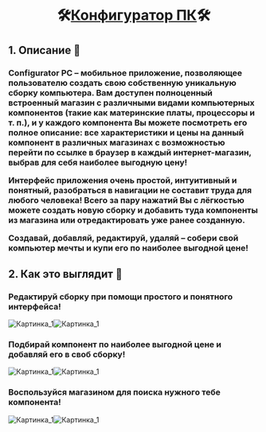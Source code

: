 
<html>
  <body>
    <h1 align="center">🛠<ins>Конфигуратор ПК</ins>🛠</h1> 
    <h2>1. Описание 📝</h2>
    <h3 align="left">
      <p>
        Configurator PC – мобильное приложение, позволяющее пользователю создать свою собственную уникальную сборку компьютера. 
        Вам доступен полноценный встроенный магазин с различными видами компьютерных компонентов (такие как материнские платы, процессоры и т. п.), 
        и у каждого компонента Вы можете посмотреть его полное описание: все характеристики и цены на данный компонент в различных магазинах 
        с возможностью перейти по ссылке в браузер в каждый интернет-магазин, выбрав для себя наиболее выгодную цену!
      </p>
      <p>
        Интерфейс приложения очень простой, интуитивный и понятный, разобраться в навигации не составит труда для любого человека! 
        Всего за пару нажатий Вы с лёгкостью можете создать новую сборку и добавить туда компоненты из магазина или отредактировать уже ранее созданную. 
      </p>
      <p>
        Создавай, добавляй, редактируй, удаляй – собери свой компьютер мечты и купи его по наиболее выгодной цене!
      </p>
    </h3>
    <h2>2. Как это выглядит 👀</h2>
    <h3>Редактируй сборку при помощи простого и понятного интерфейса!</h3>
    <img src="/images/Скрин_1.jpg" alt="Картинка_1"><img src="/images/Скрин_2.jpg" alt="Картинка_1">
    <h3>Подбирай компонент по наиболее выгодной цене и добавляй его в своб сборку!</h3>
    <img src="/images/Скрин_3.jpg" alt="Картинка_1"><img src="/images/Скрин_4.jpg" alt="Картинка_1">
    <h3>Воспользуйся магазином для поиска нужного тебе компонента!</h3>
    <img src="/images/Скрин_6.jpg" alt="Картинка_1"><img src="/images/Скрин_7.jpg" alt="Картинка_1">
  </body>
</html>

